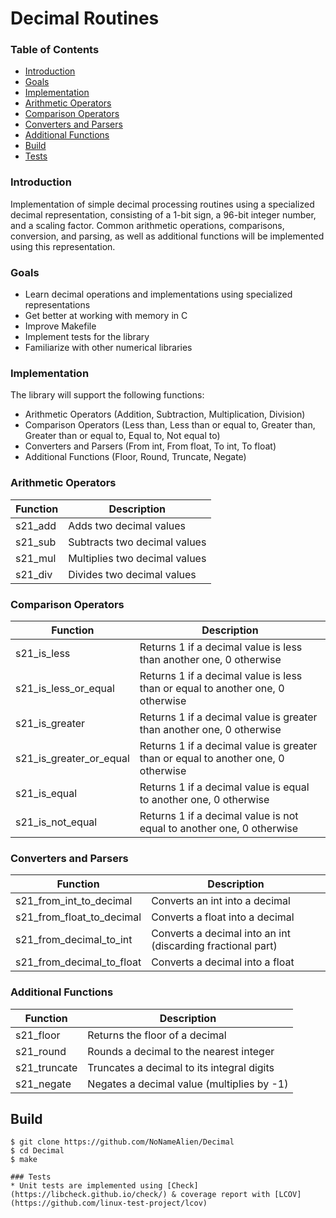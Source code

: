 # Decimal Routines

### Table of Contents
* [Introduction](#introduction)
* [Goals](#goals)
* [Implementation](#implementation)
* [Arithmetic Operators](#arithmetic-operators)
* [Comparison Operators](#comparison-operators)
* [Converters and Parsers](#converters-and-parsers)
* [Additional Functions](#additional-functions)
* [Build](#Build)
* [Tests](#tests)

### Introduction

Implementation of simple decimal processing routines using a specialized decimal representation, consisting of a 1-bit sign, a 96-bit integer number, and a scaling factor. Common arithmetic operations, comparisons, conversion, and parsing, as well as additional functions will be implemented using this representation.

### Goals
- Learn decimal operations and implementations using specialized representations
- Get better at working with memory in C
- Improve Makefile
- Implement tests for the library
- Familiarize with other numerical libraries

### Implementation

The library will support the following functions:
* Arithmetic Operators (Addition, Subtraction, Multiplication, Division)
* Comparison Operators (Less than, Less than or equal to, Greater than, Greater than or equal to, Equal to, Not equal to)
* Converters and Parsers (From int, From float, To int, To float)
* Additional Functions (Floor, Round, Truncate, Negate)

### Arithmetic Operators
Function | Description
-------- | -----------
s21_add | Adds two decimal values
s21_sub | Subtracts two decimal values
s21_mul | Multiplies two decimal values
s21_div | Divides two decimal values

### Comparison Operators
Function | Description
-------- | -----------
s21_is_less | Returns 1 if a decimal value is less than another one, 0 otherwise
s21_is_less_or_equal | Returns 1 if a decimal value is less than or equal to another one, 0 otherwise
s21_is_greater | Returns 1 if a decimal value is greater than another one, 0 otherwise
s21_is_greater_or_equal | Returns 1 if a decimal value is greater than or equal to another one, 0 otherwise
s21_is_equal | Returns 1 if a decimal value is equal to another one, 0 otherwise
s21_is_not_equal | Returns 1 if a decimal value is not equal to another one, 0 otherwise

### Converters and Parsers
Function | Description
-------- | -----------
s21_from_int_to_decimal | Converts an int into a decimal
s21_from_float_to_decimal | Converts a float into a decimal
s21_from_decimal_to_int | Converts a decimal into an int (discarding fractional part)
s21_from_decimal_to_float | Converts a decimal into a float

### Additional Functions
Function | Description
-------- | -----------
s21_floor | Returns the floor of a decimal
s21_round | Rounds a decimal to the nearest integer
s21_truncate | Truncates a decimal to its integral digits
s21_negate | Negates a decimal value (multiplies by -1)

## Build
```
$ git clone https://github.com/NoNameAlien/Decimal
$ cd Decimal
$ make 

### Tests
* Unit tests are implemented using [Check](https://libcheck.github.io/check/) & coverage report with [LCOV](https://github.com/linux-test-project/lcov)
